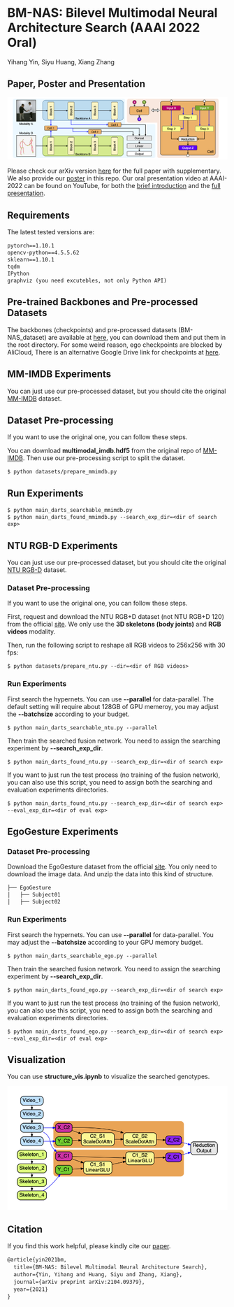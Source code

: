 # BM-NAS: Bilevel Multimodal Neural Architecture Search (AAAI 2022 Oral)

Yihang Yin, Siyu Huang, Xiang Zhang

## Paper, Poster and Presentation

![framework](framework.png)

Please check our arXiv version [here](https://arxiv.org/abs/2104.09379) for the full paper with supplementary. We also provide our [poster](poster.pdf) in this repo. Our oral presentation video at AAAI-2022 can be found on YouTube, for both the [brief introduction](https://youtu.be/mP4u40Zkd4I) and the [full presentation](https://youtu.be/EGZu5bOi_M4).

## Requirements

The latest tested versions are:

```
pytorch==1.10.1
opencv-python==4.5.5.62
sklearn==1.10.1
tqdm
IPython
graphviz (you need excutebles, not only Python API)
```

## Pre-trained Backbones and Pre-processed Datasets

The backbones (checkpoints) and pre-processed datasets (BM-NAS_dataset) are available at [here](https://www.aliyundrive.com/s/CGxXMGRuTfJ), you can download them and put them in the root directory.
For some weird reason, ego checkpoints are blocked by AliCloud, There is an alternative Google Drive link for checkpoints at [here](https://drive.google.com/drive/folders/1GxcZXWnN6JP447q2fe5MtG-j3JWcgMbX?usp=sharing).
## MM-IMDB Experiments

You can just use our pre-processed dataset, but you should cite the original [MM-IMDB](https://github.com/johnarevalo/gmu-mmimdb) dataset. 

## Dataset Pre-processing

If you want to use the original one, you can follow these steps. 

You can download **multimodal_imdb.hdf5** from the original repo of [MM-IMDB](https://github.com/johnarevalo/gmu-mmimdb). Then use our pre-processing script to split the dataset.

```shell
$ python datasets/prepare_mmimdb.py
```

## Run Experiments

```shell
$ python main_darts_searchable_mmimdb.py
$ python main_darts_found_mmimdb.py --search_exp_dir=<dir of search exp>
```

## NTU RGB-D Experiments

You can just use our pre-processed dataset, but you should cite the original [NTU RGB-D](https://rose1.ntu.edu.sg/dataset/actionRecognition/) dataset. 

### Dataset Pre-processing

If you want to use the original one, you can follow these steps. 

First, request and download the NTU RGB+D dataset (not NTU RGB+D 120) from the official [site](https://rose1.ntu.edu.sg/dataset/actionRecognition/). We only use the **3D skeletons (body joints)** and **RGB videos** modality. 

Then, run the following script to reshape all RGB videos to 256x256 with 30 fps:
```shell
$ python datasets/prepare_ntu.py --dir=<dir of RGB videos>
```

### Run Experiments

First search the hypernets. You can use **--parallel** for data-parallel. The default setting will require about 128GB of GPU memeroy, you may adjust the **--batchsize** according to your budget. 

```shell
$ python main_darts_searchable_ntu.py --parallel
```

Then train the searched fusion network. You need to assign the searching experiment by **--search_exp_dir**.

```shell
$ python main_darts_found_ntu.py --search_exp_dir=<dir of search exp>
```

If you want to just run the test process (no training of the fusion network), you can also use this script, you need to assign both the searching and evaluation experiments directories.

```shell
$ python main_darts_found_ntu.py --search_exp_dir=<dir of search exp> --eval_exp_dir=<dir of eval exp>
```

## EgoGesture Experiments

### Dataset Pre-processing

Download the EgoGesture dataset from the official [site](http://www.nlpr.ia.ac.cn/iva/yfzhang/datasets/egogesture.html). You only need to download the image data. And unzip the data into this kind of structure.

```
├── EgoGesture
│   ├── Subject01
│   ├── Subject02
```

### Run Experiments

First search the hypernets. You can use **--parallel** for data-parallel. You may adjust the **--batchsize** according to your GPU memory budget. 

```shell
$ python main_darts_searchable_ego.py --parallel
```

Then train the searched fusion network. You need to assign the searching experiment by **--search_exp_dir**.

```shell
$ python main_darts_found_ego.py --search_exp_dir=<dir of search exp>
```

If you want to just run the test process (no training of the fusion network), you can also use this script, you need to assign both the searching and evaluation experiments directories.

```shell
$ python main_darts_found_ego.py --search_exp_dir=<dir of search exp> --eval_exp_dir=<dir of eval exp>
```

## Visualization

You can use **structure_vis.ipynb** to visualize the searched genotypes.

![structure_vis_example](structure_vis_example.png)

## Citation

If you find this work helpful, please kindly cite our [paper](https://arxiv.org/abs/2104.09379).

```latex
@article{yin2021bm,
  title={BM-NAS: Bilevel Multimodal Neural Architecture Search},
  author={Yin, Yihang and Huang, Siyu and Zhang, Xiang},
  journal={arXiv preprint arXiv:2104.09379},
  year={2021}
}
```

